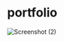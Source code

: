 # portfolio
![Screenshot (2)](https://github.com/kaviyaSrinivasan6/portfolio/assets/134584224/421071ae-fcd4-4f5b-a6df-3c4ba18c3811)
